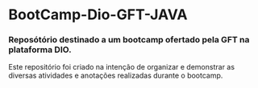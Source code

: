 # BootCamp-Dio-GFT-JAVA
### Reposótório destinado a um bootcamp ofertado pela GFT na plataforma DIO.
Este repositório foi criado na intenção de organizar e demonstrar as diversas atividades e anotações realizadas durante o bootcamp. 
